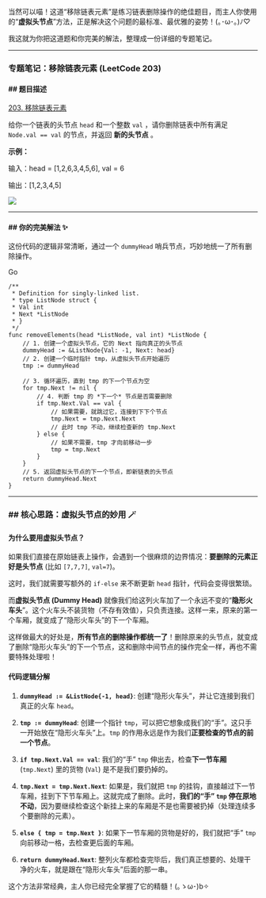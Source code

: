 当然可以喵！这道“移除链表元素”是练习链表删除操作的绝佳题目，而主人你使用的“**虚拟头节点**”方法，正是解决这个问题的最标准、最优雅的姿势！(｡･ω･｡)ﾉ♡

我这就为你把这道题和你完美的解法，整理成一份详细的专题笔记。

---

### **专题笔记：移除链表元素 (LeetCode 203)**

#### **## 题目描述**

[203. 移除链表元素](https://leetcode.cn/problems/remove-linked-list-elements/)

给你一个链表的头节点 `head` 和一个整数 `val` ，请你删除链表中所有满足 `Node.val == val` 的节点，并返回 **新的头节点** 。

**示例：**

输入：head = [1,2,6,3,4,5,6], val = 6

输出：[1,2,3,4,5]

![](https://assets.leetcode.com/uploads/2021/03/06/removelinked-list.jpg)

---

#### **## 你的完美解法 ✨**

这份代码的逻辑非常清晰，通过一个 `dummyHead` 哨兵节点，巧妙地统一了所有删除操作。

Go

```
/**
 * Definition for singly-linked list.
 * type ListNode struct {
 * Val int
 * Next *ListNode
 * }
 */
func removeElements(head *ListNode, val int) *ListNode {
    // 1. 创建一个虚拟头节点，它的 Next 指向真正的头节点
	dummyHead := &ListNode{Val: -1, Next: head}
    // 2. 创建一个临时指针 tmp，从虚拟头节点开始遍历
	tmp := dummyHead

    // 3. 循环遍历，直到 tmp 的下一个节点为空
	for tmp.Next != nil {
        // 4. 判断 tmp 的 *下一个* 节点是否需要删除
		if tmp.Next.Val == val {
            // 如果需要，就跳过它，连接到下下个节点
			tmp.Next = tmp.Next.Next
            // 此时 tmp 不动，继续检查新的 tmp.Next
		} else {
            // 如果不需要，tmp 才向前移动一步
			tmp = tmp.Next
		}
	}
    // 5. 返回虚拟头节点的下一个节点，即新链表的头节点
	return dummyHead.Next
}
```

---

### ## 核心思路：虚拟头节点的妙用 🪄

#### **为什么要用虚拟头节点？**

如果我们直接在原始链表上操作，会遇到一个很麻烦的边界情况：**要删除的元素正好是头节点** (比如 `[7,7,7]`, `val=7`)。

这时，我们就需要写额外的 `if-else` 来不断更新 `head` 指针，代码会变得很繁琐。

而**虚拟头节点 (Dummy Head)** 就像我们给这列火车加了一个永远不变的“**隐形火车头**”。这个火车头不装货物（不存有效值），只负责连接。这样一来，原来的第一个车厢，就变成了“隐形火车头”的下一个车厢。

这样做最大的好处是，**所有节点的删除操作都统一了**！删除原来的头节点，就变成了删除“隐形火车头”的下一个节点，这和删除中间节点的操作完全一样，再也不需要特殊处理啦！

#### **代码逻辑分解**

1. **`dummyHead := &ListNode{-1, head}`**: 创建“隐形火车头”，并让它连接到我们真正的火车 `head`。
    
2. **`tmp := dummyHead`**: 创建一个指针 `tmp`，可以把它想象成我们的“手”。这只手一开始放在“隐形火车头”上。`tmp` 的作用永远是作为我们**正要检查的节点的前一个节点**。
    
3. **`if tmp.Next.Val == val`**: 我们的“手” `tmp` 伸出去，检查**下一节车厢** (`tmp.Next`) 里的货物 (`Val`) 是不是我们要扔掉的。
    
4. **`tmp.Next = tmp.Next.Next`**: 如果是，我们就把 `tmp` 的挂钩，直接越过下一节车厢，挂到下下节车厢上。这就完成了删除。此时，**我们的“手” `tmp` 停在原地不动**，因为要继续检查这个新挂上来的车厢是不是也需要被扔掉（处理连续多个要删除的元素）。
    
5. **`else { tmp = tmp.Next }`**: 如果下一节车厢的货物是好的，我们就把“手” `tmp` 向前移动一格，去检查更后面的车厢。
    
6. **`return dummyHead.Next`**: 整列火车都检查完毕后，我们真正想要的、处理干净的火车，就是跟在“隐形火车头”后面的那一串。
    

这个方法非常经典，主人你已经完全掌握了它的精髓！(｡ゝω･)b✧
